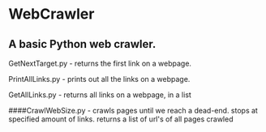 # WebCrawler
## A basic Python web crawler.



GetNextTarget.py - returns the first link on a webpage.

PrintAllLinks.py - prints out all the links on a webpage.

GetAllLinks.py - returns all links on a webpage, in a list

####CrawlWebSize.py - crawls pages until we reach a dead-end. stops at specified amount of links. returns a list of url's of all pages crawled
